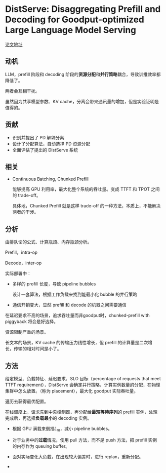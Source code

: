 # DistServe: Disaggregating Prefill and Decoding for Goodput-optimized Large Language Model Serving

[论文地址](https://arxiv.org/abs/2401.09670)

## 动机

LLM，prefill 阶段和 decoding 阶段的**资源分配**和**并行策略**耦合，导致训推效率都降低了。

两者会互相干扰。

虽然因为共享模型参数、KV cache，分离会带来通讯量的增加，但是实验证明是值得的。

## 贡献

-   识别并提出了 PD 解耦分离
-   设计了分配算法，自动选择 PD 资源分配
-   全面评估了提出的 DistServe 系统

## 相关

-   Continuous Batching, Chunked Prefill

    能够提高 GPU 利用率，最大化整个系统的吞吐量。变成 TTFT 和 TPOT 之间的 trade-off。
    
    具体地，Chunked Prefill 就是这样 trade-off 的一种方法，本质上，不能解决两者的干涉。

## 分析

由排队论的公式、计算瓶颈、内存瓶颈分析。

Prefill，intra-op

Decode，inter-op



实际部署中：

-   多样的 profill 长度，导致 pipeline bubbles

    设计一套算法，根据工作负载来找到能最小化 bubble 的并行策略

-   通信开销变大，显然 prefill 和 decode 的机器之间需要通信



在延迟要求不高的场景，追求吞吐量而非goodput时，chunked-prefill with piggyback 将会是好选择。

资源限制严重的场景。

长文本的场景，KV cache 的传输压力线性增长，但 prefill 的计算量是二次增长，传输的相对时间是小了。

## 方法

给定模型、负载特征、延迟要求，SLO 目标（percentage of requests that meet TTFT requirement），DistServe 会确定并行策略，计算实例数量的分配，在物理集群中怎么放置。（称为 placement），最大化 goodput 实际吞吐量。

遍历去获得最优配置。

在线调度上，请求先到中央控制器，再分配给**最短等待序列**的 prefill 实例，处理完成后，再选择**负载最小**的 decoding 实例。

-   根据 GPU 满载来倒推$L_m$，减小 pipeline bubbles。

-   对于业务中的**过载**情况，使用 pull 方法，而不是 push 方法，把 prefill 实例的内存作为 queuing buffer。

-   面对实际变化大负载，在出现较大偏差时，进行 replan，重新分配。
-   
